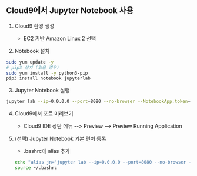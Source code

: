 ## Cloud9에서 Jupyter Notebook 사용

1. Cloud9 환경 생성

    - EC2 기반 Amazon Linux 2 선택

2. Notebook 설치

```bash
sudo yum update -y
# pip3 설치 (없을 경우)
sudo yum install -y python3-pip
pip3 install notebook jupyterlab
```

3. Jupyter Notebook 실행

```bash
jupyter lab --ip=0.0.0.0 --port=8080 --no-browser --NotebookApp.token=''
```

4. Cloud9에서 포트 미리보기

    - Cloud9 IDE 상단 메뉴 --> Preview --> Preview Running Application

5. (선택) Jupyter Notebook 기본 런처 등록

    - .bashrc에 alias 추가

    ```bash
    echo "alias jn='jupyter lab --ip=0.0.0.0 --port=8080 --no-browser --NotebookApp.token=''" >> ~/.bashrc
    source ~/.bashrc
    ```
